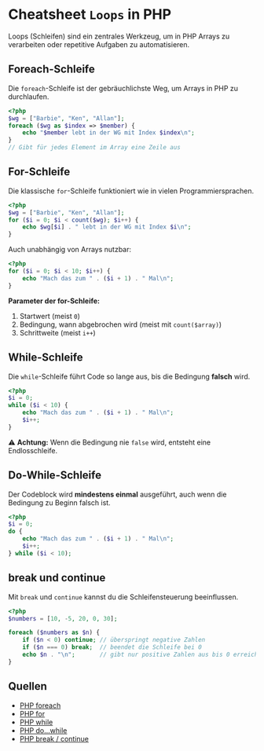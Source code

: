# Cheatsheet `Loops` in PHP
Loops (Schleifen) sind ein zentrales Werkzeug, um in PHP Arrays zu verarbeiten oder repetitive Aufgaben zu automatisieren.


## Foreach-Schleife
Die `foreach`-Schleife ist der gebräuchlichste Weg, um Arrays in PHP zu durchlaufen.

```php
<?php
$wg = ["Barbie", "Ken", "Allan"];
foreach ($wg as $index => $member) {
    echo "$member lebt in der WG mit Index $index\n";
}
// Gibt für jedes Element im Array eine Zeile aus
```


## For-Schleife
Die klassische `for`-Schleife funktioniert wie in vielen Programmiersprachen.

```php
<?php
$wg = ["Barbie", "Ken", "Allan"];
for ($i = 0; $i < count($wg); $i++) {
    echo $wg[$i] . " lebt in der WG mit Index $i\n";
}
```

Auch unabhängig von Arrays nutzbar:
```php
<?php
for ($i = 0; $i < 10; $i++) {
    echo "Mach das zum " . ($i + 1) . " Mal\n";
}
```

**Parameter der for-Schleife:**
1. Startwert (meist `0`)  
2. Bedingung, wann abgebrochen wird (meist mit `count($array)`)  
3. Schrittweite (meist `i++`)  



## While-Schleife
Die `while`-Schleife führt Code so lange aus, bis die Bedingung **falsch** wird.

```php
<?php
$i = 0;
while ($i < 10) {
    echo "Mach das zum " . ($i + 1) . " Mal\n";
    $i++;
}
```

⚠️ **Achtung:** Wenn die Bedingung nie `false` wird, entsteht eine Endlosschleife.  


## Do-While-Schleife
Der Codeblock wird **mindestens einmal** ausgeführt, auch wenn die Bedingung zu Beginn falsch ist.

```php
<?php
$i = 0;
do {
    echo "Mach das zum " . ($i + 1) . " Mal\n";
    $i++;
} while ($i < 10);
```



## break und continue
Mit `break` und `continue` kannst du die Schleifensteuerung beeinflussen.

```php
<?php
$numbers = [10, -5, 20, 0, 30];

foreach ($numbers as $n) {
    if ($n < 0) continue; // überspringt negative Zahlen
    if ($n === 0) break;  // beendet die Schleife bei 0
    echo $n . "\n";       // gibt nur positive Zahlen aus bis 0 erreicht ist
}
```


## Quellen
- [PHP foreach](https://www.php.net/manual/en/control-structures.foreach.php)  
- [PHP for](https://www.php.net/manual/en/control-structures.for.php)  
- [PHP while](https://www.php.net/manual/en/control-structures.while.php)  
- [PHP do...while](https://www.php.net/manual/en/control-structures.do.while.php)  
- [PHP break / continue](https://www.php.net/manual/en/control-structures.break.php)  
